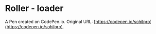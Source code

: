 # Roller - loader

A Pen created on CodePen.io. Original URL: [https://codepen.io/sohilpro](https://codepen.io/sohilpro).

